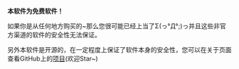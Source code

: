 **本软件为免费软件！**

如果你是从任何地方购买的~那么您很可能已经上当了Σ(っ°Д°;)っ并且这些非官方渠道的软件的安全性无法保证。

另外本软件是开源的，在一定程度上保证了软件本身的安全性，您可以在关于页面查看GitHub上的[项目](https://github.com/hyb1996/NoRootScriptDroid)(欢迎Star~)